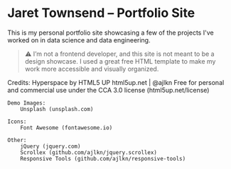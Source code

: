 # Jaret Townsend – Portfolio Site

This is my personal portfolio site showcasing a few of the projects I've worked on in data science and data engineering.

> ⚠️ I’m not a frontend developer, and this site is not meant to be a design showcase. I used a great free HTML template to make my work more accessible and visually organized.

Credits:
	Hyperspace by HTML5 UP
	html5up.net | @ajlkn
	Free for personal and commercial use under the CCA 3.0 license (html5up.net/license)

	Demo Images:
		Unsplash (unsplash.com)

	Icons:
		Font Awesome (fontawesome.io)

	Other:
		jQuery (jquery.com)
		Scrollex (github.com/ajlkn/jquery.scrollex)
		Responsive Tools (github.com/ajlkn/responsive-tools)